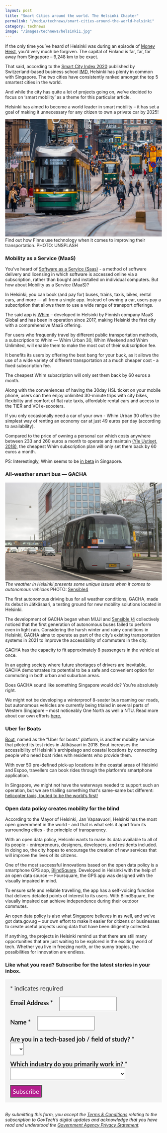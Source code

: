 ```yaml
---
layout: post
title: "Smart Cities around the world. The Helsinki Chapter"
permalink: "/media/technews/smart-cities-around-the-world-helsinki"
category: technews
image: "/images/technews/helsinki1.jpg"
---
```


If the only time you’ve heard of Helsinki was during an episode of [Money Heist](https://money-heist.fandom.com/wiki/Helsinki), you’d very much be forgiven. The capital of Finland is far, far, far away from Singapore – 9,248 km to be exact. 

That said, according to the [Smart City Index 2020](https://www.imd.org/smart-city-observatory/smart-city-index/) published by Switzerland-based business school [IMD](https://www.imd.org/), Helsinki has plenty in common with Singapore. The two cities have consistently ranked amongst the top 5 smartest cities in the world. 

And while the city has quite a lot of projects going on, we’ve decided to focus on ‘smart mobility’ as a theme for this particular article.


Helsinki has aimed to become a world leader in smart mobility  – it has set a goal of making it unnecessary for any citizen to own a private car by 2025! 


![Helsinki](/images/technews/helsinki1.jpg) Find out how Finns use technology when it comes to improving their transportation. PHOTO: UNSPLASH

### **Mobility as a Service (MaaS)**

You’ve heard of [Software as a Service (Saas)](https://www.investopedia.com/terms/s/software-as-a-service-saas.asp) - a method of software delivery and licensing in which software is accessed online via a subscription, rather than bought and installed on individual computers. But how about Mobility as a Service (MaaS)? 

In Helsinki, you can book (and pay for) buses, trains, taxis, bikes, rental cars, and more — all from a single app. Instead of owning a car, users pay a subscription that allows them to use a wide range of transport offerings.  

The said app is [Whim](https://whimapp.com/) – developed in Helsinki by Finnish company MaaS Global and has been in operation since 2017, making Helsinki the first city with a comprehensive MaaS offering. 

For users who frequently travel by different public transportation methods, a subscription to Whim — Whim Urban 30, Whim Weekend and Whim Unlimited, will enable them to make the most out of their subscription fee. 

It benefits its users by offering the best bang for your buck, as it allows the use of a wide variety of different transportation at a much cheaper cost - a fixed subscription fee.

The cheapest Whim subscription will only set them back by 60 euros a month.

 Along with the conveniences of having the 30day HSL ticket on your mobile phone, users can then enjoy unlimited 30-minute trips with city bikes, flexibility and comfort of flat rate taxis, affordable rental cars and access to the TIER and VOI e-scooters.

If you only occasionally need a car of your own - Whim Urban 30 offers the simplest way of renting an economy car at just 49 euros per day (according to availability).

Compared to the price of owning a personal car which costs anywhere between 233 and 260 euros a month to operate and maintain [(Yle Uutiset, 2018)](https://yle.fi/uutiset/osasto/news/how_much_does_it_cost_to_own_a_new_car_in_finland/10044668#:~:text=Between%2040%2C000%20and%2050%2C000%20euros&text=Annual%20total%20costs%20of%20owning,of%207%2C850%20euros%20a%20year), the cheapest Whim subscription plan will only set them back by 60 euros a month.

PS: Interestingly, Whim seems to be [in beta](https://whimapp.com/sg/package/singapore-beta/) in Singapore. 


### **All-weather smart bus — GACHA**
![GACHA](/images/technews/helsinki2.jpg)*The weather in Helsinki presents some unique issues when it comes to autonomous vehicles* PHOTO: [Sensible4](https://sensible4.fi/2020/04/08/sensible-4-adapts-its-autonomous-driving-pilot-in-helsinki-during-covid-19/)

The first autonomous driving bus for all weather conditions, GACHA, made its debut in Jätkäsaari, a testing ground for new mobility solutions located in Helsinki.

The development of GACHA began when MUJI and [Sensible )4](https://sensible4.fi/?gclid=CjwKCAjwoc_8BRAcEiwAzJevtSz2IRfgFgU15dR9i5d9QngUUMtH64LLlHo9D0ZXjxcO84McMT_e0RoCdjsQAvD_BwE) collectively noticed that the first generation of autonomous buses failed to perform even in light rain. Considering the harsh winter and rainy conditions in Helsinki, GACHA aims to operate as part of the city’s existing transportation systems in 2021 to improve the accessibility of commuters in the city. 

GACHA has the capacity to fit approximately 8 passengers in the vehicle at once.

In an ageing society where future shortages of drivers are inevitable, GACHA demonstrates its potential to be a safe and convenient option for commuting in both urban and suburban areas. 

Does GACHA sound like something Singapore would do? You’re absolutely right. 

We might not be developing a winterproof 8-seater bus roaming our roads, but autonomous vehicles are currently being trialed in several parts of Western Singapore – most noticeably One North as well a NTU. Read more about our own efforts [here.](https://www.smartnation.gov.sg/what-is-smart-nation/initiatives/Transport/autonomous-vehicles) 


### **Uber for Boats**

[Bout](https://www.bout.fi/), named as the “Uber for boats” platform, is another mobility service that piloted its test rides in Jätkäsaari in 2018. Bout increases the accessibility of Helsinki’s archipelago and coastal locations by connecting people who need boat rides with residents who provide them.

With over 50 pre-defined pick-up locations in the coastal areas of Helsinki and Espoo, travellers can book rides through the platform’s smartphone application. 

In Singapore, we might not have the waterways needed to support such an operation, but we are trialling something that's same-same but different: [helicopter taxis, touted to be the world’s first! ](https://vulcanpost.com/725769/volocopter-electric-air-taxis-singapore-by-2023/)


### **Open data policy creates mobility for the blind**

According to the Mayor of Helsinki, Jan Vapaavuori, Helsinki has the most open government in the world - and that is what sets it apart from its surrounding cities - the principle of transparency. 

With an open data policy, Helsinki wants to make its data available to all of its people - entrepreneurs, designers, developers, and residents included. In doing so, the city hopes to encourage the creation of new services that will improve the lives of its citizens. 

One of the most successful innovations based on the open data policy is a smartphone GPS app, [BlindSquare](https://www.blindsquare.com/). Developed in Helsinki with the help of an open data source — Foursquare, the GPS app was designed with the visually impaired in mind.

To ensure safe and reliable travelling, the app has a self-voicing function that delivers detailed points of interest to its users. With BlindSquare, the visually impaired can achieve independence during their outdoor commutes.

An open data policy is also what Singapore believes in as well, and we’ve got data.gov.sg – our own effort to make it easier for citizens or businesses to create useful projects using data that have been diligently collected. 

If anything, the projects in Helsinki remind us that there are still many opportunities that are just waiting to be explored in the exciting world of tech. Whether you live in freezing north, or the sunny tropics, the possibilities for innovation are endless.


### **Like what you read? Subscribe for the latest stories in your inbox.**

<!-- Begin Mailchimp Signup Form -->
<link href="//cdn-images.mailchimp.com/embedcode/classic-10_7.css" rel="stylesheet" type="text/css">
<style type="text/css">
#mc_embed_signup {
	background: #f2f2f2; 
	clear: left; 
	font: 20px Lato,sans-serif;
	margin-bottom: 16px;
	padding: 16px;
	display: inline-block;
}
#mc_embed_signup .indicates-required {
        margin-bottom: 16px;
}
#mc_embed_signup .mc-field-group {
        margin-bottom: 16px;
	margin-right: 16px;
	width: inherit;
}
ul, li{
    list-style:none;
    list-style-type:none;
}
label {
        font-weight: bold;
	margin-bottom: 16px;
	margin-right: 16px;
}
input {
        height: 40px;
}
select {
        height: 40px;
}
option {
        font:20px Lato,sans-serif;
	height: 40px;
}
input[type='radio'] {
  height: 14px;
  width: 14px;
  vertical-align: middle;
  margin-right: 14px;
  margin-left: 4px;
}
#mc_embed_signup .button {
        background-color: #B41E8E;
	font:20px Lato,sans-serif;
        color: #ffffff;
}
#mc_embed_signup form {
    padding: 0;
}	
</style>
<div id="mc_embed_signup">
<form action="https://tech.us16.list-manage.com/subscribe/post?u=9326ff42459737140a6baa881&amp;id=8b7e185878" method="post" id="mc-embedded-subscribe-form" name="mc-embedded-subscribe-form" class="validate" target="_blank" novalidate>
    <div id="mc_embed_signup_scroll">
	
<div class="indicates-required">
	<span class="asterisk">*</span> indicates required
</div>
<div class="mc-field-group">
	<label for="mce-EMAIL"
	       >Email Address  <span class="asterisk">*</span>
</label>
	<input 
	       type="email" 
	       value="" 
	       name="EMAIL" 
	       class="required email" 
	       id="mce-EMAIL"
	/>
</div>
<div class="mc-field-group">
	<label for="mce-FNAME"
	       >Name  <span class="asterisk">*</span>
</label>
	<input 
	       type="text" 
	       value="" 
	       name="FNAME" 
	       class="required" 
	       id="mce-FNAME"
	/>
</div>
<div class="mc-field-group">
	<label for="mce-TECH"
	       >Are you in a tech-based job / field of study?  
	       <span class="asterisk">*</span>
</label>
	<select name="TECH" class="required" id="mce-TECH">
	<option value=""></option>
	<option value="Yes">Yes</option>
	<option value="No">No</option>
</select>
</div>
<div class="mc-field-group">
	<label for="mce-INDUSTRY"
	       >Which industry do you primarily work in?  <span class="asterisk">*</span>
</label>
	<select name="INDUSTRY" class="required" id="mce-INDUSTRY">
	<option value=""></option>
	<option value="Manufacturing - Energy &amp; Chemicals">Manufacturing - Energy &amp; Chemicals</option>
<option value="Manufacturing - Precision Engineering">Manufacturing - Precision Engineering</option>
<option value="Manufacturing - Marine &amp; Offshore">Manufacturing - Marine &amp; Offshore</option>
<option value="Manufacturing - Aerospace">Manufacturing - Aerospace</option>
<option value="Manufacturing - Electronics">Manufacturing - Electronics</option>
<option value="Built Environment - Construction &amp; Architecture">Built Environment - Construction &amp; Architecture</option>
<option value="Built Environment - Real Estate">Built Environment - Real Estate</option>
<option value="Built Environment - Cleaning">Built Environment - Cleaning</option>
<option value="Built Environment - Security">Built Environment - Security</option>
<option value="Trade &amp; Connectivity - Logistics">Trade &amp; Connectivity - Logistics</option>
<option value="Trade &amp; Connectivity - Transportation">Trade &amp; Connectivity - Transportation</option>
<option value="Trade &amp; Connectivity - Wholesale Trade">Trade &amp; Connectivity - Wholesale Trade</option>
<option value="Essential Services - Healthcare">Essential Services - Healthcare</option>
<option value="Essential Services - Education">Essential Services - Education</option>
<option value="Professional Services - Professional &amp; Consulting Services">Professional Services - Professional &amp; Consulting Services</option>
<option value="Professional Services - Financial Services">Professional Services - Financial Services</option>
<option value="Professional Services - Infocomm, Technology &amp; Media">Professional Services - Infocomm, Technology &amp; Media</option>
<option value="Lifestyle - Food &amp; Beverage">Lifestyle - Food &amp; Beverage</option>
<option value="Lifestyle - Retail">Lifestyle - Retail</option>
<option value="Lifestyle - Hotels &amp; Tourism">Lifestyle - Hotels &amp; Tourism</option>
<option value="Lifestyle - Food Manufacturing">Lifestyle - Food Manufacturing</option>
<option value="Government">Government</option>
<option value="Other Industry">Other Industry</option>
<option value="Not Applicable">Not Applicable</option>
	</select>
</div>
	<div id="mce-responses" class="clear">
		<div class="response" id="mce-error-response" style="display:none"></div>
		<div class="response" id="mce-success-response" style="display:none"></div>
	</div>    <!-- real people should not fill this in and expect good things - do not remove this or risk form bot signups-->
    <div style="position: absolute; left: -5000px; font:20px Lato,sans-serif;" aria-hidden="true"><input type="text" name="b_9326ff42459737140a6baa881_8b7e185878" tabindex="-1" value=""></div>
    <div class="clear"><input type="submit" value="Subscribe" name="subscribe" id="mc-embedded-subscribe" class="button"></div>
    </div> 
</form>
</div>
<!--End mc_embed_signup-->

*By submitting this form, you accept the [Terms & Conditions](https://www.tech.gov.sg/files/GovTech-Subscription-Terms-Conditions-2021.pdf) relating to the subscription to GovTech’s digital updates and acknowledge that you have read and understood the [Government Agency Privacy Statement](https://www.tech.gov.sg/privacy/).*

